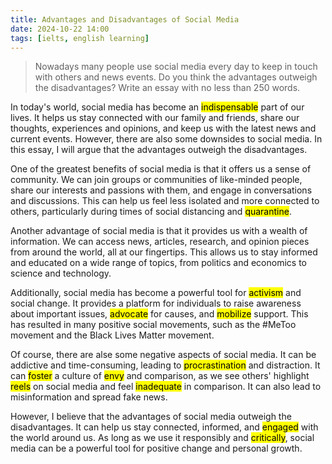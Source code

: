 ```yaml
---
title: Advantages and Disadvantages of Social Media
date: 2024-10-22 14:00
tags: [ielts, english learning]
---
```


>
> Nowadays many people use social media every day to keep in touch with others and news events. Do you think the advantages outweigh the disadvantages? Write an essay with no less than 250 words.

In today's world, social media has become an <mark>indispensable</mark> part of our lives. It helps us stay connected with our family and friends, share our thoughts, experiences and opinions, and keep us with the latest news and current events. However, there are also some downsides to social media. In this essay, I will argue that the advantages outweigh the disadvantages.

One of the greatest benefits of social media is that it offers us a sense of community. We can join groups or communities of like-minded people, share our interests and passions with them, and engage in conversations and discussions. This can help us feel less isolated and more connected to others, particularly during times of social distancing and <mark>quarantine</mark>.

Another advantage of social media is that it provides us with a wealth of information. We can access news, articles, research, and opinion pieces from around the world, all at our fingertips. This allows us to stay informed and educated on a wide range of topics, from politics and economics to science and technology.

Additionally, social media has become a powerful tool for <mark>activism</mark> and social change. It provides a platform for individuals to raise awareness about important issues, <mark>advocate</mark> for causes, and <mark>mobilize</mark> support. This has resulted in many positive social movements, such as the #MeToo movement and the Black Lives Matter movement.

Of course, there are alse some negative aspects of social media. It can be addictive and time-consuming, leading to <mark>procrastination</mark> and distraction. It can <mark>foster</mark> a culture of <mark>envy</mark> and comparison, as we see others' highlight <mark>reels</mark> on social media and feel <mark>inadequate</mark> in comparison. It can also lead to misinformation and spread fake news.

However, I believe that the advantages of social media outweigh the disadvantages. It can help us stay connected, informed, and <mark>engaged</mark> with the world around us. As long as we use it responsibly and <mark>critically</mark>, social media can be a powerful tool for positive change and personal growth.